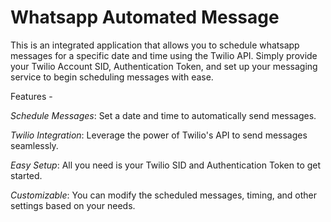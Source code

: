 # Whatsapp Automated Message
This is an integrated application that allows you to schedule whatsapp messages for a specific date and time using the Twilio API. 
Simply provide your Twilio Account SID, Authentication Token, and set up your messaging service to begin scheduling messages with ease.

Features -

_Schedule Messages_: Set a date and time to automatically send messages.

_Twilio Integration_: Leverage the power of Twilio's API to send messages seamlessly.

_Easy Setup_: All you need is your Twilio SID and Authentication Token to get started.

_Customizable_: You can modify the scheduled messages, timing, and other settings based on your needs.

